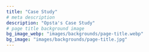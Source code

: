 ```yaml
---
title: "Case Study"
# meta description
description: "Opsta's Case Study"
# page title background image
bg_image_webp: "images/backgrounds/page-title.webp"
bg_image: "images/backgrounds/page-title.jpg"
---
```

